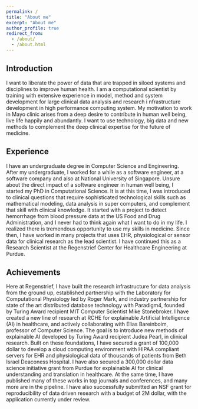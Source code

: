 ```yaml
---
permalink: /
title: "About me"
excerpt: "About me"
author_profile: true
redirect_from: 
  - /about/
  - /about.html
---
```

Introduction
------
I want to liberate the power of data that are trapped in siloed systems and disciplines to improve human health. I am a computational 
scientist by training with extensive experience in model, method and system development for large clinical data analysis and research i
nfrastructure development in high performance computing system. My motivation to work in Mayo clinic arises from a deep desire to 
contribute in human well being, live life happily and abundantly. I want to use technology, big data and new methods to complement the 
deep clinical expertise for the future of medicine. 

Experience
------
I have an undergraduate degree in Computer Science and Engineering. After my undergraduate, I worked for a while as a software engineer, 
at a software company and also at National University of Singapore. Unsure about the direct impact of a software engineer in human well 
being, I started my PhD in Computational Science. It is at this time, I was introduced to clinical questions that require sophisticated 
technological skills such as mathematical modeling, data analysis in super computers, and complement that skill with clinical knowledge. 
It started with a project to detect hemorrhage from blood pressure data at the US Food and Drug Administration, and I never had to think 
again what I want to do in my life. I realized there is tremendous opportunity to use my skills in medicine. Since then, I have worked 
in many projects that uses EHR, physiological or sensor data for clinical research as the lead scientist. I have continued this as a 
Research Scientist at the Regenstrief Center for Healthcare Engineering at Purdue. 

Achievements
------
Here at Regenstrief, I have built the research infrastructure for data analysis from the ground up, established partnership with the 
Laboratory for Computational Physiology led by Roger Mark, and industry partnership for state of the art distributed database technology
with Paradigm4, founded by Turing Award recipient MIT Computer Scientist Mike Stonebroker. I have created a new line of research at RCHE
for explainable Artificial Intelligence (AI) in healthcare, and actively collaborating with Elias Bareinboim, professor of Computer 
Science. The goal is to introduce new methods of explainable AI developed by Turing Award recipient Judea Pearl, in clinical research.
Built on these foundations, I have secured a grant of 100,000 dollar to develop a cloud computing environment with HIPAA compliant 
servers for EHR and physiological data of thousands of patients from Beth Israel Deaconess Hospital. I have also secured a 300,000 dollar data science
initiative grant from Purdue  for explainable AI for clinical understanding and translation in healthcare.  At the same time, I have 
published many of these works in top journals and conferences, and many more are in the pipeline. I have also successfully submitted 
an NSF grant for reproducibility of data driven research with a budget of 2M dollar, with the application currently under review.


